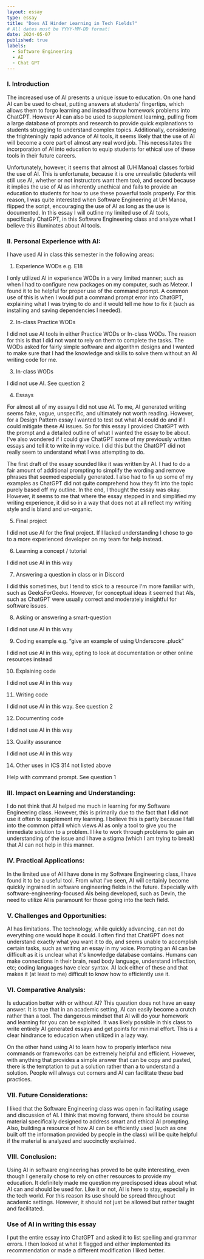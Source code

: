 ```yaml
---
layout: essay
type: essay
title: "Does AI Hinder Learning in Tech Fields?"
# All dates must be YYYY-MM-DD format!
date: 2024-05-07
published: true
labels:
  - Software Engineering
  - AI
  - Chat GPT
---
```



### I. Introduction

The increased use of AI presents a unique issue to education. On one hand AI can be used to cheat, putting answers at students' fingertips, which allows them to forgo learning and instead throw homework problems into ChatGPT. However AI can also be used to supplement learning, pulling from a large database of prompts and research to provide quick explanations to students struggling to understand complex topics. Additionally, considering the frighteningly rapid advance of AI tools, it seems likely that the use of AI will become a core part of almost any real word job. This necessitates the incorporation of AI into education to equip students for ethical use of these tools in their future careers.

Unfortunately, however, it seems that almost all (UH Manoa) classes forbid the use of AI. This is unfortunate, because it is one unrealistic (students will still use AI, whether or not instructors want them too), and second because it implies the use of AI as inherently unethical and fails to provide an education to students for how to use these powerful tools properly. For this reason, I was quite interested when Software Engineering at UH Manoa, flipped the script, encouraging the use of AI as long as the use is documented. In this essay I will outline my limited use of AI tools, specifically ChatGPT, in this Software Engineering class and analyze what I believe this illuminates about AI tools.

### II. Personal Experience with AI:
I have used AI in class this semester in the following areas:

1. Experience WODs e.g. E18

I only utilized AI in experience WODs in a very limited manner; such as when I had to configure new packages on my computer, such as Meteor. I found it to be helpful for proper use of the command prompt. A common use of this is when I would put a command prompt error into ChatGPT, explaining what I was trying to do and it would tell me how to fix it (such as installing and saving dependencies I needed).

2. In-class Practice WODs

I did not use AI tools in either Practice WODs or In-class WODs. The reason for this is that I did not want to rely on them to complete the tasks. The WODs asked for fairly simple software and algorithm designs and I wanted to make sure that I had the knowledge and skills to solve them without an AI writing code for me.

3. In-class WODs

I did not use AI. See question 2

4. Essays

For almost all of my essays I did not use AI. To me, AI generated writing seems fake, vague, unspecific, and ultimately not worth reading. However, for a Design Pattern essay I wanted to test out what AI could do and if I could mitigate these AI issues. So for this essay I provided ChatGPT with the prompt and a detailed outline of what I wanted the essay to be about. I've also wondered if I could give ChatGPT some of my previously written essays and tell it to write in my voice. I did this but the ChatGPT did not really seem to understand what I was attempting to do.

The first draft of the essay sounded like it was written by AI. I had to do a fair amount of additional prompting to simplify the wording and remove phrases that seemed especially generated. I also had to fix up some of my examples as ChatGPT did not quite comprehend how they fit into the topic purely based off my outline. In the end, I thought the essay was okay. However, it seems to me that where the essay stepped in and simplified my writing experience, it did so in a way that does not at all reflect my writing style and is bland and un-organic.

5. Final project

I did not use AI for the final project. If I lacked understanding I chose to go to a more experienced developer on my team for help instead.

6. Learning a concept / tutorial

I did not use AI in this way

7. Answering a question in class or in Discord

I did this sometimes, but I tend to stick to a resource I'm more familiar with, such as GeeksForGeeks. However, for conceptual ideas it seemed that AIs, such as ChatGPT were usually correct and moderately insightful for software issues.

8. Asking or answering a smart-question

I did not use AI in this way

9. Coding example e.g. “give an example of using Underscore .pluck”

I did not use AI in this way, opting to look at documentation or other online resources instead

10. Explaining code

I did not use AI in this way

11. Writing code

I did not use AI in this way. See question 2

12. Documenting code

I did not use AI in this way

13. Quality assurance

I did not use AI in this way

14. Other uses in ICS 314 not listed above

Help with command prompt. See question 1


### III. Impact on Learning and Understanding:

I do not think that AI helped me much in learning for my Software Engineering class. However, this is primarily due to the fact that I did not use it often to supplement my learning. I believe this is partly because I fall into the common pitfall which views AI as only a tool to give you the immediate solution to a problem. I like to work through problems to gain an understanding of the issue and I have a stigma (which I am trying to break) that AI can not help in this manner.


### IV. Practical Applications:

In the limited use of AI I have done in my Software Engineering class, I have found it to be a useful tool. From what I've seen, AI will certainly become quickly ingrained in software engineering fields in the future. Especially with software-engineering-focused AIs being developed, such as Devin, the need to utilize AI is paramount for those going into the tech field.


### V. Challenges and Opportunities:

AI has limitations. The technology, while quickly advancing, can not do everything one would hope it could. I often find that ChatGPT does not understand exactly what you want it to do, and seems unable to accomplish certain tasks, such as writing an essay in my voice. Prompting an AI can be difficult as it is unclear what it's knowledge database contains. Humans can make connections in their brain, read body language, understand inflection, etc; coding languages have clear syntax. AI lack either of these and that makes it (at least to me) difficult to know how to efficiently use it.


### VI. Comparative Analysis:

Is education better with or without AI? This question does not have an easy answer. It is true that in an academic setting, AI can easily become a crutch rather than a tool. The dangerous mindset that AI will do your homework and learning for you can be exploited. It was likely possible in this class to write entirely AI generated essays and get points for minimal effort. This is a clear hindrance to education when utilized in a lazy way.

On the other hand using AI to learn how to properly interface new commands or frameworks can be extremely helpful and efficient. However, with anything that provides a simple answer that can be copy and pasted, there is the temptation to put a solution rather than a to understand a solution. People will always cut corners and AI can facilitate these bad practices.

### VII. Future Considerations:

I liked that the Software Engineering class was open in facilitating usage and discussion of AI. I think that moving forward, there should be course material specifically designed to address smart and ethical AI prompting. Also, building a resource of how AI can be efficiently used (such as one built off the information provided by people in the class) will be quite helpful if the material is analyzed and succinctly explained.


### VIII. Conclusion:

Using AI in software engineering has proved to be quite interesting, even though I generally chose to rely on other resources to provide my education. It definitely made me question my predisposed ideas about what AI can and should be used for. Like it or not, AI is here to stay, especially in the tech world. For this reason its use should be spread throughout academic settings. However, it should not just be allowed but rather taught and facilitated.


### Use of AI in writing this essay

I put the entire essay into ChatGPT and asked it to list spelling and grammar errors. I then looked at what it flagged and either implemented its recommendation or made a different modification I liked better.